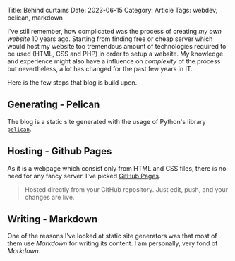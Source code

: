 Title: Behind curtains
Date: 2023-06-15
Category: Article
Tags: webdev, pelican, markdown

I've still remember, how complicated was the process of creating *my own website* 10 years ago. Starting from finding
free or cheap server which would host my website too tremendous amount of technologies required to be used (HTML, CSS
and PHP) in order to setup a website. My knowledge and experience might also have a influence on *complexity* of the
process but nevertheless, a lot has changed for the past few years in IT.

Here is the few steps that blog is build upon.

## Generating - Pelican

The blog is a static site generated with the usage of Python's library [`pelican`](https://blog.getpelican.com/).

## Hosting - Github Pages

As it is a webpage which consist only from HTML and CSS files, there is no need for any fancy server. I've
picked [GitHub Pages](https://pages.github.com/).

> Hosted directly from your GitHub repository. Just edit, push, and your changes are live.

## Writing - Markdown

One of the reasons I've looked at static site generators was that most of them use *Markdown* for writing its content. I
am personally, very fond of *Markdown*.
